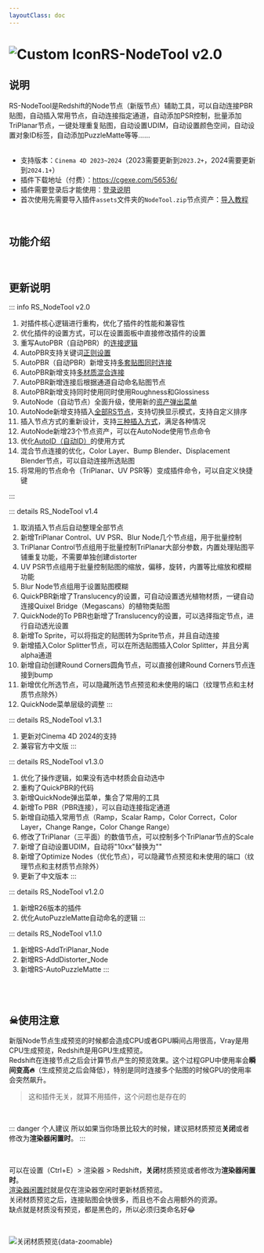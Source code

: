 ```yaml
---
layoutClass: doc
---
```


<script setup>
import MNavLinks from '../components/MNavLinks.vue'

import { NAV_DATA } from '../RS-NodeTool-data'
</script>

# <span class="h1-icon"><img src="/img/RS-AutoPBR.webp" alt="Custom Icon"></span>RS-NodeTool v2.0
## 说明
RS-NodeTool是Redshift的<span class="gb-text">Node节点（新版节点）</span>辅助工具，可以自动连接PBR贴图，自动插入常用节点，自动连接指定通道，自动添加PSR控制，批量添加TriPlanar节点，一键处理重复贴图，自动设置UDIM，自动设置颜色空间，自动设置对象ID标签，自动添加PuzzleMatte等等……
<br />
<br />
- 支持版本：`Cinema 4D 2023~2024`（2023需要更新到`2023.2+`，2024需要更新到`2024.1+`）
- 插件下载地址（付费）：https://cgexe.com/56536/
- 插件需要登录后才能使用：[登录说明](01-RNT-setting)
- 首次使用先需要导入插件`assets`文件夹的`NodeTool.zip`节点资产：[导入教程](03-RNT-AutoNode#导入)


<br />

## 功能介绍
<MNavLinks v-for="{title, items} in NAV_DATA" :title="title" :items="items"/>

<br />


## 更新说明

::: info RS_NodeTool v2.0<Badge type="danger" text="更新15+" />
1. 对插件核心逻辑进行重构，优化了插件的性能和兼容性
2. 优化插件的设置方式，可以在设置面板中直接修改插件的设置
3. 重写AutoPBR（自动PBR）的[连接逻辑](02-RNT-AutoPBR#连接逻辑)
4. AutoPBR支持关键词[正则设置](01-RNT-setting#自定义通道关键词)
5. AutoPBR（自动PBR）新增支持[多套贴图同时连接](02-RNT-AutoPBR#_3-多贴图混合)
6. AutoPBR新增支持[多材质混合连接](02-RNT-AutoPBR#_4-混合材质)
7. AutoPBR新增连接后根据通道自动命名贴图节点
8. AutoPBR新增支持同时使用同时使用Roughness和Glossiness
9. AutoNode（自动节点）全面升级，使用新的[资产弹出菜单](03-RNT-AutoNode)
10. AutoNode新增支持插入[全部RS节点](03-RNT-AutoNode)，支持切换显示模式，支持自定义排序
11. 插入节点方式的重新设计，支持[三种插入方式](03-RNT-AutoNode#插入节点的三种方式)，满足各种情况
12. AutoNode新增23个节点资产，可以在AutoNode使用节点命令
13. 优化[AutoID（自动ID）](04-RNT-AutoID)的使用方式
14. 混合节点连接的优化，Color Layer、Bump Blender、Displacement Blender节点，可以自动连接所选贴图
15. 将常用的节点命令（TriPlanar、UV PSR等）变成插件命令，可以自定义快捷键

:::


::: details RS_NodeTool v1.4 <Badge type="info" text="更新12" />
1. 取消插入节点后自动整理全部节点
2. 新增TriPlanar Control、UV PSR、Blur Node几个节点组，用于批量控制
3. TriPlanar Control节点组用于批量控制TriPlanar大部分参数，内置处理贴图平铺重复功能，不需要单独创建distorter
4. UV PSR节点组用于批量控制贴图的缩放，偏移，旋转，内置等比缩放和模糊功能
5. Blur Node节点组用于设置贴图模糊
6. QuickPBR新增了Translucency的设置，可自动设置透光植物材质，一键自动连接Quixel Bridge（Megascans）的植物类贴图
7. QuickNode的To PBR也新增了Translucency的设置，可以选择指定节点，进行自动透光设置
8. 新增To Sprite，可以将指定的贴图转为Sprite节点，并且自动连接
9. 新增插入Color Splitter节点，可以在所选贴图插入Color Splitter，并且分离alpha通道
10. 新增自动创建Round Corners圆角节点，可以直接创建Round Corners节点连接到bump
11. 新增优化所选节点，可以隐藏所选节点预览和未使用的端口（纹理节点和主材质节点除外）
12. QuickNode菜单层级的调整
:::

::: details RS_NodeTool v1.3.1 <Badge type="info" text="更新2" />
1. 更新对Cinema 4D 2024的支持
2. 兼容官方中文版
:::

::: details RS_NodeTool v1.3.0 <Badge type="info" text="更新9" />
1. 优化了操作逻辑，如果没有选中材质会自动选中
2. 重构了QuickPBR的代码
3. 新增QuickNode弹出菜单，集合了常用的工具
4. 新增To PBR（PBR连接），可以自动连接指定通道
5. 新增自动插入常用节点（Ramp，Scalar Ramp，Color Correct，Color Layer，Change Range，Color Change Range）
6. 修改了TriPlanar（三平面）的数值节点，可以控制多个TriPlanar节点的Scale
7. 新增了自动设置UDIM，自动将"10xx"替换为""
8. 新增了Optimize Nodes（优化节点），可以隐藏节点预览和未使用的端口（纹理节点和主材质节点除外）
9. 更新了中文版本
:::

::: details RS_NodeTool v1.2.0 <Badge type="info" text="更新2" />
1. 新增R26版本的插件
2. 优化AutoPuzzleMatte自动命名的逻辑
:::

::: details RS_NodeTool v1.1.0 <Badge type="info" text="更新3" />
1. 新增RS-AddTriPlanar_Node
2. 新增RS-AddDistorter_Node
3. 新增RS-AutoPuzzleMatte
:::


<br />
<br />

## ☠使用注意
新版Node节点生成预览的时候都会造成CPU或者GPU瞬间占用很高，Vray是用CPU生成预览，Redshift是用GPU生成预览。  
Redshift在连接节点之后会计算节点产生的预览效果。这个过程GPU中使用率会**瞬间变高🔥**（生成预览之后会降低），特别是同时连接多个贴图的时候GPU的使用率会突然飙升。
> 这和插件无关，就算不用插件，这个问题也是存在的

<br />

::: danger 个人建议
所以如果当你场景比较大的时候，建议把材质预览**关闭**或者修改为**渲染器闲置时**。
:::

<br />

可以在设置（Ctrl+E）> 渲染器 > Redshift，**关闭**材质预览或者修改为**渲染器闲置时**。  
[渲染器闲置时](https://help.maxon.net/r3d/cinema/en-us/#html/Redshift+Preferences.html?TocPath=_____8)就是仅在渲染器空闲时更新材质预览。  
关闭材质预览之后，连接贴图会快很多，而且也不会占用额外的资源。  
缺点就是材质没有预览，都是黑色的，所以必须归类命名好😂

<br />

![关闭材质预览](/img/disable_material_preview.webp){data-zoomable}